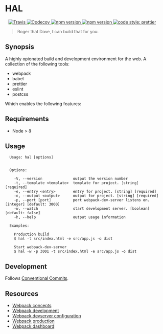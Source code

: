 # HAL

<p align="center">
  <a href="https://travis-ci.org/hal/hal">
    <img alt="Travis" src="https://img.shields.io/travis/prettier/prettier.svg?style=flat-square">
  </a>
  <a href="https://codecov.io/gh/hal/hal">
    <img alt="Codecov" src="https://img.shields.io/codecov/c/github/prettier/prettier.svg?style=flat-square">
  </a>
  <a href="https://www.npmjs.com/package/hal">
    <img alt="npm version" src="https://img.shields.io/npm/v/hal.svg?style=flat-square">
  </a>
  <a href="https://www.npmjs.com/package/hal">
    <img alt="npm version" src="https://img.shields.io/npm/dm/hal.svg?style=flat-square">
  </a>
  <a href="#badge">
    <img alt="code style: prettier" src="https://img.shields.io/badge/code_style-prettier-ff69b4.svg?style=flat-square">
  </a>
</p>

> Roger that Dave, I can build that for you.

## Synopsis

A highly opionated build and development environment for the web. A collection
of the following tools:

* webpack
* babel
* prettier
* eslint
* postcss

Which enables the following features:

## Requirements

* Node > 8

## Usage

```
  Usage: hal [options]


  Options:

    -V, --version              output the version number
    -t, --template <template>  template for project. [string] [required]
    -e, --entry <entry>        entry for project. [string] [required]
    -o, --output <output>      output for project. [string] [required]
    -p, --port [port]          port webpack-dev-server listens on. [integer] [default: 3000]
    -w, --watch                start development server. [boolean] [default: false]
    -h, --help                 output usage information

  Examples:

    Production build
    $ hal -t src/index.html -e src/app.js -o dist

    Start webpack-dev-server
    $ hal -w -p 3001 -t src/index.html -e src/app.js -o dist
```

## Development

Follows [Conventional Commits](https://conventionalcommits.org/).

## Resources

* [Webpack concepts](https://webpack.js.org/concepts/output/)
* [Webpack development](https://webpack.js.org/guides/development/)
* [Webpack devserver configuration](https://webpack.js.org/configuration/dev-server)
* [Webpack production](https://webpack.js.org/guides/production/)
* [Webpack dashboard](https://github.com/FormidableLabs/webpack-dashboard)
